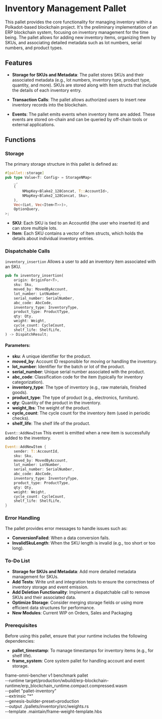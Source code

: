 # Inventory Management Pallet

This pallet provides the core functionality for managing inventory within a Polkadot-based blockchain project. It's the preliminary implementation of an ERP blockchain system, focusing on inventory management for the time being. The pallet
allows for adding new inventory items, organizing them by SKUs, and associating detailed metadata such as lot numbers,
serial numbers, and product types.

## Features

- **Storage for SKUs and Metadata**: The pallet stores SKUs and their associated metadata (e.g., lot numbers, inventory type, product type, quantity, and more). SKUs are stored along with Item structs that include the details of each inventory entry.

- **Transaction Calls**: The pallet allows authorized users to insert new inventory records into the blockchain.

- **Events**: The pallet emits events when inventory items are added. These events are stored on-chain and can be queried by off-chain tools or external applications.

## Functions

### Storage

The primary storage structure in this pallet is defined as:

```rust
#[pallet::storage]
pub type Value<T: Config> = StorageNMap<
    _,
    (
        NMapKey<Blake2_128Concat, T::AccountId>,
        NMapKey<Blake2_128Concat, Sku>,
    ),
    Vec<(Lot, Vec<Item<T>>)>,
    OptionQuery,
>;
```

- **SKU**: Each SKU is tied to an AccountId (the user who inserted it) and can store multiple lots.
- **Item**: Each SKU contains a vector of Item structs, which holds the details about individual inventory entries.

### Dispatchable Calls

`inventory_insertion`
Allows a user to add an inventory item associated with an SKU.

```rust
pub fn inventory_insertion(
    origin: OriginFor<T>,
    sku: Sku,
    moved_by: MovedByAccount,
    lot_number: LotNumber,
    serial_number: SerialNumber,
    abc_code: AbcCode,
    inventory_type: InventoryType,
    product_type: ProductType,
    qty: Qty,
    weight: Weight,
    cycle_count: CycleCount,
    shelf_life: ShelfLife,
) -> DispatchResult;
```

#### Parameters:

- **sku**: A unique identifier for the product.
- **moved_by**: Account ID responsible for moving or handling the inventory.
- **lot_number**: Identifier for the batch or lot of the product.
- **serial_number**: Unique serial number associated with the product.
- **abc_code**: Classification code for the item (typically for inventory categorization).
- **inventory_type**: The type of inventory (e.g., raw materials, finished goods).
- **product_type**: The type of product (e.g., electronics, furniture).
- **qty**: Quantity of the product in the inventory.
- **weight_lbs**: The weight of the product.
- **cycle_count**: The cycle count for the inventory item (used in periodic checks).
- **shelf_life**: The shelf life of the product.

`Event::AddNewItem`
This event is emitted when a new item is successfully added to the inventory.

```rust
Event::AddNewItem {
    sender: T::AccountId,
    sku: Sku,
    moved_by: MovedByAccount,
    lot_number: LotNumber,
    serial_number: SerialNumber,
    abc_code: AbcCode,
    inventory_type: InventoryType,
    product_type: ProductType,
    qty: Qty,
    weight: Weight,
    cycle_count: CycleCount,
    shelf_life: ShelfLife,
}
```

### Error Handling

The pallet provides error messages to handle issues such as:

- **ConversionFailed**: When a data conversion fails.
- **InvalidSkuLength**: When the SKU length is invalid (e.g., too short or too long).

### To-Do List

- **Storage for SKUs and Metadata**: Add more detailed metadata management for SKUs.
- **Add Tests**: Write unit and integration tests to ensure the correctness of inventory storage and event emission.
- **Add Deletion Functionality**: Implement a dispatchable call to remove SKUs and their associated data.
- **Optimize Storage**: Consider merging storage fields or using more efficient data structures for performance.
- **New Modules**: Current WIP on Orders, Sales and Packaging

### Prerequisites

Before using this pallet, ensure that your runtime includes the following dependencies:

- **pallet_timestamp**: To manage timestamps for inventory items (e.g., for shelf life).
- **frame_system**: Core system pallet for handling account and event storage.

frame-omni-bencher v1 benchmark pallet \
 --runtime target/production/wbuild/erp-blockchain-runtime/erp_blockchain_runtime.compact.compressed.wasm \
 --pallet "pallet-inventory" \
 --extrinsic "\*" \
 --genesis-builder-preset=production \
 --output ./pallets/inventory/src/weights.rs \
 --template .maintain/frame-weight-template.hbs
